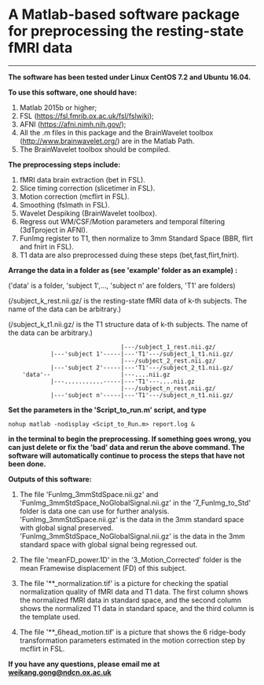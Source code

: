 # A Matlab-based software package for preprocessing the resting-state fMRI data


 - - - - - - - - - - - - - - - - - - - - - - - - - - - - - - - - - - - - - - - - - - - - - - - - - - - - - - - - - - - -
**The software has been tested under Linux CentOS 7.2 and Ubuntu 16.04.**

**To use this software, one should have:**

 1. Matlab 2015b or higher;
 2. FSL (https://fsl.fmrib.ox.ac.uk/fsl/fslwiki);
 3. AFNI (https://afni.nimh.nih.gov/);
 4. All the .m files in this package and the BrainWavelet toolbox (http://www.brainwavelet.org/) are in the Matlab Path.
 5. The BrainWavelet toolbox should be compiled.
 
**The preprocessing steps include:**

 1. fMRI data brain extraction (bet in FSL).
 2. Slice timing correction (slicetimer in FSL).
 3. Motion correction (mcflirt in FSL).
 4. Smoothing (fslmath in FSL).
 5. Wavelet Despiking (BrainWavelet toolbox).
 6. Regress out WM/CSF/Motion parameters and temporal filtering (3dTproject in AFNI).
 7. FunImg register to T1, then normalize to 3mm Standard Space (BBR, flirt and fnirt in FSL).
 8. T1 data are also preprocessed duing these steps (bet,fast,flirt,fnirt).

**Arrange the data in a folder as (see 'example' folder as an example) :**

('data' is a folder, 'subject 1',..., 'subject n' are folders, 'T1' are folders)

(/subject_k_rest.nii.gz/ is the resting-state fMRI data of k-th subjects. The name of the data can be arbitrary.)

(/subject_k_t1.nii.gz/ is the T1 structure data of k-th subjects. The name of the data can be arbitrary.)

```
                                |---/subject_1_rest.nii.gz/
            |---'subject 1'-----|---'T1'---/subject_1_t1.nii.gz/
                                |---/subject_2_rest.nii.gz/
            |---'subject 2'-----|---'T1'---/subject_2_t1.nii.gz/
    'data'--                    |---....nii.gz
            |---...........-----|---'T1'---....nii.gz
                                |---/subject_n_rest.nii.gz/
            |---'subject n'-----|---'T1'---/subject_n_t1.nii.gz/

```
**Set the parameters in the 'Script_to_run.m' script, and type**
```
nohup matlab -nodisplay <Scipt_to_Run.m> report.log &
```
**in the terminal to begin the preprocessing. If something goes wrong, you can just delete or fix the 'bad' data and rerun the above command. The software will automatically continue to process the steps that have not been done.**

**Outputs of this software:**

1. The file 'FunImg_3mmStdSpace.nii.gz' and 'FunImg_3mmStdSpace_NoGlobalSignal.nii.gz' in the '7_FunImg_to_Std' folder is data one can use for further analysis. 'FunImg_3mmStdSpace.nii.gz' is the data in the 3mm standard space with global signal preserved. 'FunImg_3mmStdSpace_NoGlobalSignal.nii.gz' is the data in the 3mm standard space with global signal being regressed out.
  
2. The file 'meanFD_power.1D' in the '3_Motion_Corrected' folder is the mean Framewise displacement (FD) of this subject.

3. The file '**_normalization.tif' is a picture for checking the spatial normalization quality of fMRI data and T1 data. The first column shows the normalized fMRI data in standard space, and the second column shows the normalized T1 data in standard space, and the third column is the template used.

4. The file '**_6head_motion.tif' is a picture that shows the 6 ridge-body transformation parameters estimated in the motion correction step by mcflirt in FSL.
  
  
**If you have any questions, please email me at weikang.gong@ndcn.ox.ac.uk**   
